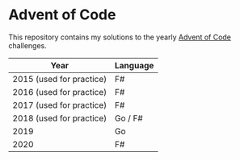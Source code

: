 # Advent of Code

This repository contains my solutions to the yearly [Advent of Code](https://adventofcode.com) challenges.

| Year                     | Language |
| ------------------------ | -------- |
| 2015 (used for practice) | F#       |
| 2016 (used for practice) | F#       |
| 2017 (used for practice) | F#       |
| 2018 (used for practice) | Go / F#  |
| 2019                     | Go       |
| 2020                     | F#       |
